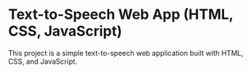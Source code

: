 # Text-to-Speech Web App (HTML, CSS, JavaScript)
This project is a simple text-to-speech web application built with HTML, CSS, and JavaScript.